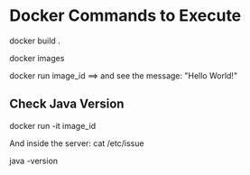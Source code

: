 # Docker Commands to Execute
docker build .

docker images

docker run image_id 
==> and see the message: "Hello World!"

## Check Java Version
docker run -it image_id

And inside the server:
cat /etc/issue

java -version


